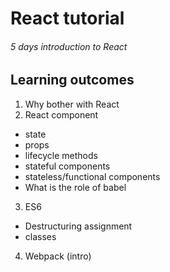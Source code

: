 # React tutorial
###### 5 days introduction to React

## Learning outcomes
1. Why bother with React
2. React component
  + state
  + props
  + lifecycle methods
  + stateful components
  + stateless/functional components
  + What is the role of babel
3. ES6
  + Destructuring assignment
  + classes
4. Webpack (intro)
